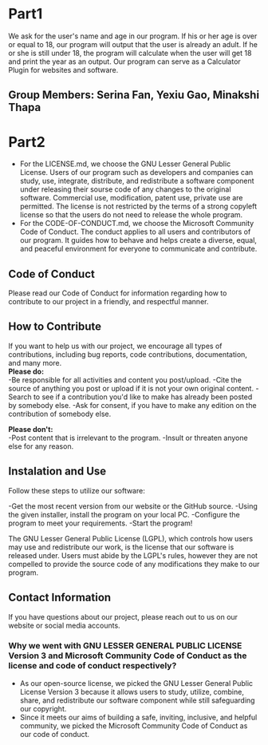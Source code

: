 # Part1
We ask for the user's name and age in our program. If his or her age is over or equal to 18, our program will output that the user is already an adult. If he or she is still under 18, the program will calculate when the user will get 18 and print the year as an output. Our program can serve as a Calculator Plugin for websites and software.
## Group Members: Serina Fan, Yexiu Gao, Minakshi Thapa

# Part2
- For the LICENSE.md, we choose the GNU Lesser General Public License. Users of our program such as developers and companies can study, use, integrate, distribute, and redistribute a software component under releasing their sourse code of any changes to the original software. Commercial use, modification, patent use, private use are permitted. The license is not restricted by the terms of a strong copyleft license so that the users do not need to release the whole program. 
- For the CODE-OF-CONDUCT.md, we choose the Microsoft Community Code of Conduct. The conduct applies to all users and contributors of our program. It guides how to behave and helps create a diverse, equal, and peaceful environment for everyone to communicate and contribute.


## Code of Conduct 
Please read our Code of Conduct for information regarding how to contribute to our project in a friendly, and respectful manner.

## How to Contribute 
If you want to help us with our project, we encourage all types of contributions, including bug reports, code contributions, documentation, and many more.<br />
**Please do:** <br />
-Be responsible for all activities and content you post/upload.
-Cite the source of anything you post or upload if it is not your own original content.
-Search to see if a contribution you'd like to make has already been posted by somebody else.
-Ask for consent, if you have to make any edition on the contribution of somebody else.

**Please don't:** <br />
-Post content that is irrelevant to the program.
-Insult or threaten anyone else for any reason.

## Instalation and Use 
Follow these steps to utilize our software:

-Get the most recent version from our website or the GitHub source. 
-Using the given installer, install the program on your local PC. 
-Configure the program to meet your requirements. 
-Start the program!

The GNU Lesser General Public License (LGPL), which controls how users may use and redistribute our work, is the license that our software is released under. Users must abide by the LGPL's rules, however they are not compelled to provide the source code of any modifications they make to our program.


## Contact Information
If you have questions about our project, please reach out to us on our website or social media accounts. 


### Why we went with GNU LESSER GENERAL PUBLIC LICENSE Version 3 and Microsoft Community Code of Conduct as the license and code of conduct respectively? 
- As our open-source license, we picked the GNU Lesser General Public License Version 3 because it allows users to study, utilize, combine, share, and redistribute our software component while still safeguarding our copyright. 
- Since it meets our aims of building a safe, inviting, inclusive, and helpful community, we picked the Microsoft Community Code of Conduct as our code of conduct.
